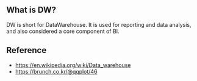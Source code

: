 ## What is DW?

DW is short for DataWarehouse. It is used for reporting and data analysis, and also considered a core component of BI.

## Reference

- https://en.wikipedia.org/wiki/Data_warehouse
- https://brunch.co.kr/@qqplot/46
